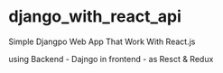 # django_with_react_api
Simple Djangpo Web App That Work With React.js 


using Backend - Dajngo
in frontend - as Resct & Redux
